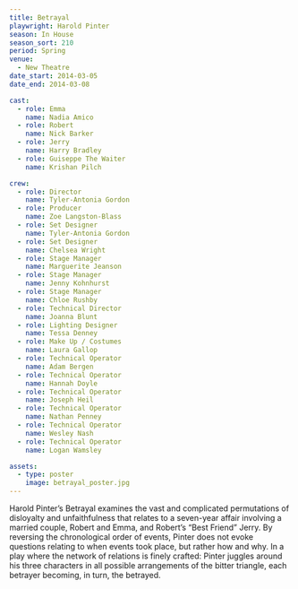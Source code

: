 ```yaml
---
title: Betrayal
playwright: Harold Pinter
season: In House
season_sort: 210
period: Spring
venue:
  - New Theatre
date_start: 2014-03-05
date_end: 2014-03-08

cast:
  - role: Emma
    name: Nadia Amico
  - role: Robert
    name: Nick Barker
  - role: Jerry
    name: Harry Bradley
  - role: Guiseppe The Waiter
    name: Krishan Pilch

crew:
  - role: Director
    name: Tyler-Antonia Gordon
  - role: Producer
    name: Zoe Langston-Blass
  - role: Set Designer
    name: Tyler-Antonia Gordon
  - role: Set Designer
    name: Chelsea Wright
  - role: Stage Manager
    name: Marguerite Jeanson
  - role: Stage Manager
    name: Jenny Kohnhurst
  - role: Stage Manager
    name: Chloe Rushby
  - role: Technical Director
    name: Joanna Blunt
  - role: Lighting Designer
    name: Tessa Denney
  - role: Make Up / Costumes
    name: Laura Gallop
  - role: Technical Operator
    name: Adam Bergen
  - role: Technical Operator
    name: Hannah Doyle
  - role: Technical Operator
    name: Joseph Heil
  - role: Technical Operator
    name: Nathan Penney
  - role: Technical Operator
    name: Wesley Nash
  - role: Technical Operator
    name: Logan Wamsley

assets:
  - type: poster
    image: betrayal_poster.jpg
---
```


Harold Pinter’s Betrayal examines the vast and complicated permutations of disloyalty and unfaithfulness that relates to a seven-year affair involving a married couple, Robert and Emma, and Robert’s “Best Friend” Jerry. By reversing the chronological order of events, Pinter does not evoke questions relating to when events took place, but rather how and why. In a play where the network of relations is finely crafted: Pinter juggles around his three characters in all possible arrangements of the bitter triangle, each betrayer becoming, in turn, the betrayed.
